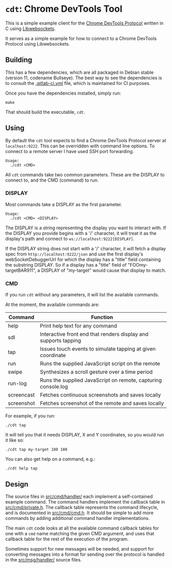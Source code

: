 `cdt`: Chrome DevTools Tool
===========================

This is a simple example client for the
[Chrome DevTools Protocol](https://chromedevtools.github.io/devtools-protocol/)
written in C using [Libwebsockets](https://libwebsockets.org/).

It serves as a simple example for how to connect to a Chrome DevTools Protocol using Libwebsockets.

Building
--------

This has a few dependencies, which are all packaged in Debian stable (version 11, codename Bullseye). The best way to see the dependencies is to consult the [.gitlab-ci.yml](.gitlab-ci.yml) file, which is maintained for CI purposes.

Once you have the dependencies installed, simply run:

```
make
```

That should build the executable, `cdt`.

Using
-----

By default the `cdt` tool expects to find a Chrome DevTools Protocol server at `localhost:9222`. This can be overridden with command line options. To connect to a remote server I have used SSH port forwarding.

```
Usage:
  ./cdt <CMD>
```

All `cdt` commands take two common parameters. These are the DISPLAY to connect to, and the CMD (command) to run.

### DISPLAY

Most commands take a DISPLAY as the first parameter.

```
Usage:
  ./cdt <CMD> <DISPLAY>
```

The DISPLAY is a string representing the display you want to interact with. If the DISPLAY you provide begins with a '/' character, it will treat it as the display's path and connect to `ws://localhost:9222[DISPLAY]`.

If the DISPLAY string does not start with a '/' character, it will fetch a display spec from `http://localhost:9222/json` and use the first display's webSocketDebuggerUrl for which the display has a "title" field containing the substring DISPLAY. So if a display has a "title" field of "FOOmy-targetBAR911", a DISPLAY of "my-target" would cause that display to match.

### CMD

If you run `cdt`  without any parameters, it will list the available commands.

At the moment, the available commands are:

| Command    | Function                                                        |
| ---------- | --------------------------------------------------------------- |
| help       | Print help text for any command                                 |
| sdl        | Interactive front end that renders display and supports tapping |
| tap        | Issues touch events to simulate tapping at given coordinate     |
| run        | Runs the supplied JavaScript script on the remote               |
| swipe      | Synthesizes a scroll gesture over a time period                 |
| run-log    | Runs the supplied JavaScript on remote, capturing console.log   |
| screencast | Fetches continuous screenshots and saves locally                |
| screenshot | Fetches screenshot of the remote and saves locally              |

For example, if you run:

```
./cdt tap
```

It will tell you that it needs DISPLAY, X and Y coordinates, so you would run it like so:

```
./cdt tap my-target 100 100
```

You can also get help on a command, e.g.:

```
./cdt help tap
```

Design
------

The source files in [src/cmd/handler/](src/cmd/handler/) each implement a self-contained example
command. The command handlers implement the callback table in
[src/cmd/private.h]([src/cmd/private.h]). The callback table represents the command lifecycle,
and is documented in [src/cmd/cmd.h](src/cmd/cmd.h). It should be simple to add more commands
by adding additional command handler implementations.

The main `cdt` code looks at all the available command callback tables for
one with a `cmd` name matching the given CMD argument, and uses that callback
table for the rest of the execution of the program.

Sometimes support for new messages will be needed, and support for converting
messages into a format for sending over the protocol is handled in the
[src/msg/handler/](src/msg/handler/) source files.
